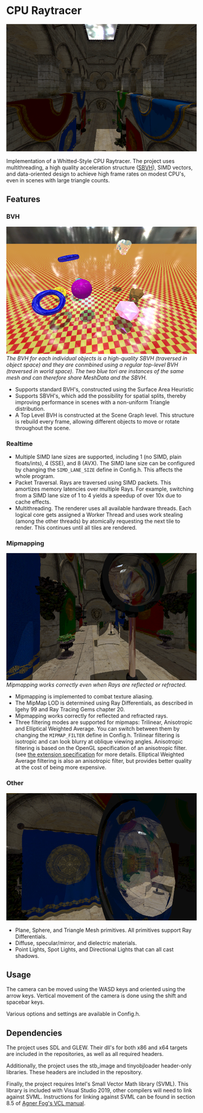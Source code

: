 # CPU Raytracer

![Sponza](Screenshots/Sponza.png)

Implementation of a Whitted-Style CPU Raytracer.
The project uses multithreading, a high quality acceleration structure ([SBVH](https://www.nvidia.com/docs/IO/77714/sbvh.pdf)), SIMD vectors, and data-oriented design to achieve high frame rates on modest CPU's, even in scenes with large triangle counts.

## Features

### BVH

![Dynamic Scene](Screenshots/Dynamic.png)
*The BVH for each individual objects is a high-quality SBVH (traversed in object space) and they are conmbined using a regular top-level BVH (traversed in world space). The two blue tori are instances of the same mesh and can therefore share MeshData and the SBVH.*

- Supports standard BVH's, constructed using the Surface Area Heuristic
- Supports SBVH's, which add the possibility for spatial splits, thereby improving performance in scenes with a non-uniform Triangle distribution.
- A Top Level BVH is constructed at the Scene Graph level. This structure is rebuild every frame, allowing different objects to move or rotate throughout the scene.

### Realtime

- Multiple SIMD lane sizes are supported, including 1 (no SIMD, plain floats/ints), 4 (SSE), and 8 (AVX). The SIMD lane size can be configured by changing the ```SIMD_LANE_SIZE``` define in Config.h. This affects the whole program.
- Packet Traversal. Rays are traversed using SIMD packets. This amortizes memory latencies over multiple Rays. For example, switching from a SIMD lane size of 1 to 4 yields a speedup of over 10x due to cache effects.
- Multithreading. The renderer uses all available hardware threads. 
Each logical core gets assigned a Worker Thread and uses work stealing (among the other threads) by atomically requesting the next tile to render. This continues until all tiles are rendered.

### Mipmapping

![Mipmap](Screenshots/Mipmap.png)
*Mipmapping works correctly even when Rays are reflected or refracted.*

- Mipmapping is implemented to combat texture aliasing.
- The MipMap LOD is determined using Ray Differentials, as described in Igehy 99 and Ray Tracing Gems chapter 20.
- Mipmapping works correctly for reflected and refracted rays.
- Three filtering modes are supported for mipmaps: Trilinear, Anisotropic and Elliptical Weighted Average. You can switch between them by changing the ```MIPMAP_FILTER``` define in Config.h. 
Trilinear filtering is isotropic and can look blurry at oblique viewing angles. 
Anisotropic filtering is based on the OpenGL specification of an anisotropic filter. (see [the extension specification](https://www.khronos.org/registry/OpenGL/extensions/EXT/EXT_texture_filter_anisotropic.txt) for more details.
Elliptical Weighted Average filtering is also an anisotropic filter, but provides better quality at the cost of being more expensive.

### Other

![Dielectrics](Screenshots/Dielectrics.png)

- Plane, Sphere, and Triangle Mesh primitives. All primitives support Ray Differentials.
- Diffuse, specular/mirror, and dielectric materials.
- Point Lights, Spot Lights, and Directional Lights that can all cast shadows.

## Usage

The camera can be moved using the WASD keys and oriented using the arrow keys. Vertical movement of the camera is done using the shift and spacebar keys.

Various options and settings are available in Config.h.

## Dependencies

The project uses SDL and GLEW. Their dll's for both x86 and x64 targets are included in the repositories, as well as all required headers.

Additionally, the project uses the stb_image and tinyobjloader header-only libraries. These headers are included in the repository.

Finally, the project requires Intel's Small Vector Math library (SVML). This library is included with Visual Studio 2019, other compilers will need to link against SVML. Instructions for linking against SVML can be found in section 8.5 of [Agner Fog's VCL manual](https://www.agner.org/optimize/vcl_manual.pdf).

